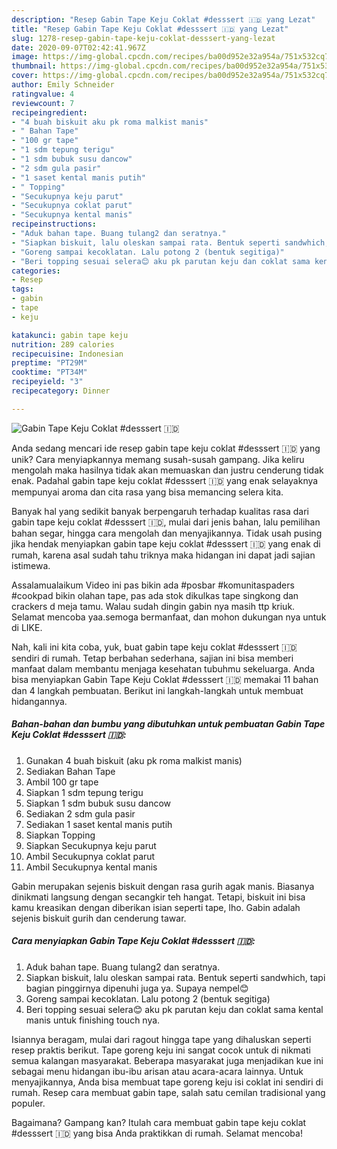 ```yaml
---
description: "Resep Gabin Tape Keju Coklat #desssert 🇮🇩 yang Lezat"
title: "Resep Gabin Tape Keju Coklat #desssert 🇮🇩 yang Lezat"
slug: 1278-resep-gabin-tape-keju-coklat-desssert-yang-lezat
date: 2020-09-07T02:42:41.967Z
image: https://img-global.cpcdn.com/recipes/ba00d952e32a954a/751x532cq70/gabin-tape-keju-coklat-desssert-🇮🇩-foto-resep-utama.jpg
thumbnail: https://img-global.cpcdn.com/recipes/ba00d952e32a954a/751x532cq70/gabin-tape-keju-coklat-desssert-🇮🇩-foto-resep-utama.jpg
cover: https://img-global.cpcdn.com/recipes/ba00d952e32a954a/751x532cq70/gabin-tape-keju-coklat-desssert-🇮🇩-foto-resep-utama.jpg
author: Emily Schneider
ratingvalue: 4
reviewcount: 7
recipeingredient:
- "4 buah biskuit aku pk roma malkist manis"
- " Bahan Tape"
- "100 gr tape"
- "1 sdm tepung terigu"
- "1 sdm bubuk susu dancow"
- "2 sdm gula pasir"
- "1 saset kental manis putih"
- " Topping"
- "Secukupnya keju parut"
- "Secukupnya coklat parut"
- "Secukupnya kental manis"
recipeinstructions:
- "Aduk bahan tape. Buang tulang2 dan seratnya."
- "Siapkan biskuit, lalu oleskan sampai rata. Bentuk seperti sandwhich, tapi bagian pinggirnya dipenuhi juga ya. Supaya nempel😊"
- "Goreng sampai kecoklatan. Lalu potong 2 (bentuk segitiga)"
- "Beri topping sesuai selera😊 aku pk parutan keju dan coklat sama kental manis untuk finishing touch nya."
categories:
- Resep
tags:
- gabin
- tape
- keju

katakunci: gabin tape keju 
nutrition: 289 calories
recipecuisine: Indonesian
preptime: "PT29M"
cooktime: "PT34M"
recipeyield: "3"
recipecategory: Dinner

---
```



![Gabin Tape Keju Coklat #desssert 🇮🇩](https://img-global.cpcdn.com/recipes/ba00d952e32a954a/751x532cq70/gabin-tape-keju-coklat-desssert-🇮🇩-foto-resep-utama.jpg)

Anda sedang mencari ide resep gabin tape keju coklat #desssert 🇮🇩 yang unik? Cara menyiapkannya memang susah-susah gampang. Jika keliru mengolah maka hasilnya tidak akan memuaskan dan justru cenderung tidak enak. Padahal gabin tape keju coklat #desssert 🇮🇩 yang enak selayaknya mempunyai aroma dan cita rasa yang bisa memancing selera kita.

Banyak hal yang sedikit banyak berpengaruh terhadap kualitas rasa dari gabin tape keju coklat #desssert 🇮🇩, mulai dari jenis bahan, lalu pemilihan bahan segar, hingga cara mengolah dan menyajikannya. Tidak usah pusing jika hendak menyiapkan gabin tape keju coklat #desssert 🇮🇩 yang enak di rumah, karena asal sudah tahu triknya maka hidangan ini dapat jadi sajian istimewa.

Assalamualaikum Video ini pas bikin ada #posbar #komunitaspaders #cookpad bikin olahan tape, pas ada stok dikulkas tape singkong dan crackers d meja tamu. Walau sudah dingin gabin nya masih ttp kriuk. Selamat mencoba yaa.semoga bermanfaat, dan mohon dukungan nya untuk di LIKE.


Nah, kali ini kita coba, yuk, buat gabin tape keju coklat #desssert 🇮🇩 sendiri di rumah. Tetap berbahan sederhana, sajian ini bisa memberi manfaat dalam membantu menjaga kesehatan tubuhmu sekeluarga. Anda bisa menyiapkan Gabin Tape Keju Coklat #desssert 🇮🇩 memakai 11 bahan dan 4 langkah pembuatan. Berikut ini langkah-langkah untuk membuat hidangannya.

<!--inarticleads1-->

##### Bahan-bahan dan bumbu yang dibutuhkan untuk pembuatan Gabin Tape Keju Coklat #desssert 🇮🇩:

1. Gunakan 4 buah biskuit (aku pk roma malkist manis)
1. Sediakan  Bahan Tape
1. Ambil 100 gr tape
1. Siapkan 1 sdm tepung terigu
1. Siapkan 1 sdm bubuk susu dancow
1. Sediakan 2 sdm gula pasir
1. Sediakan 1 saset kental manis putih
1. Siapkan  Topping
1. Siapkan Secukupnya keju parut
1. Ambil Secukupnya coklat parut
1. Ambil Secukupnya kental manis


Gabin merupakan sejenis biskuit dengan rasa gurih agak manis. Biasanya dinikmati langsung dengan secangkir teh hangat. Tetapi, biskuit ini bisa kamu kreasikan dengan diberikan isian seperti tape, lho. Gabin adalah sejenis biskuit gurih dan cenderung tawar. 

<!--inarticleads2-->

##### Cara menyiapkan Gabin Tape Keju Coklat #desssert 🇮🇩:

1. Aduk bahan tape. Buang tulang2 dan seratnya.
1. Siapkan biskuit, lalu oleskan sampai rata. Bentuk seperti sandwhich, tapi bagian pinggirnya dipenuhi juga ya. Supaya nempel😊
1. Goreng sampai kecoklatan. Lalu potong 2 (bentuk segitiga)
1. Beri topping sesuai selera😊 aku pk parutan keju dan coklat sama kental manis untuk finishing touch nya.


Isiannya beragam, mulai dari ragout hingga tape yang dihaluskan seperti resep praktis berikut. Tape goreng keju ini sangat cocok untuk di nikmati semua kalangan masyarakat. Beberapa masyarakat juga menjadikan kue ini sebagai menu hidangan ibu-ibu arisan atau acara-acara lainnya. Untuk menyajikannya, Anda bisa membuat tape goreng keju isi coklat ini sendiri di rumah. Resep cara membuat gabin tape, salah satu cemilan tradisional yang populer. 

Bagaimana? Gampang kan? Itulah cara membuat gabin tape keju coklat #desssert 🇮🇩 yang bisa Anda praktikkan di rumah. Selamat mencoba!
